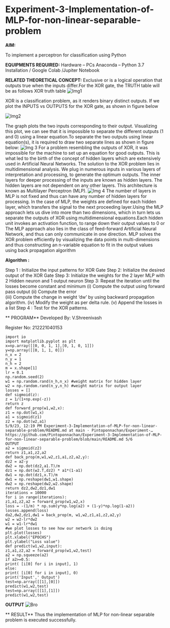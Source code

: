 # Experiment-3-Implementation-of-MLP-for-non-linear-separable-problem
**AIM:**

To implement a perceptron for classification using Python

**EQUIPMENTS REQUIRED:**
Hardware – PCs
Anaconda – Python 3.7 Installation / Google Colab /Jupiter Notebook

**RELATED THEORETICAL CONCEPT:**
Exclusive or is a logical operation that outputs true when the inputs differ.For the XOR gate, the TRUTH table will be as follows
XOR truth table
![Img1](https://user-images.githubusercontent.com/112920679/195774720-35c2ed9d-d484-4485-b608-d809931a28f5.gif)

XOR is a classification problem, as it renders binary distinct outputs. If we plot the INPUTS vs OUTPUTS for the XOR gate, as shown in figure below

![Img2](https://user-images.githubusercontent.com/112920679/195774898-b0c5886b-3d58-4377-b52f-73148a3fe54d.gif)

The graph plots the two inputs corresponding to their output. Visualizing this plot, we can see that it is impossible to separate the different outputs (1 and 0) using a linear equation.To separate the two outputs using linear equation(s), it is required to draw two separate lines as shown in figure below:
![Img 3](https://user-images.githubusercontent.com/112920679/195775012-74683270-561b-4a3a-ac62-cf5ddfcf49ca.gif)
For a problem resembling the outputs of XOR, it was impossible for the machine to set up an equation for good outputs. This is what led to the birth of the concept of hidden layers which are extensively used in Artificial Neural Networks. The solution to the XOR problem lies in multidimensional analysis. We plug in numerous inputs in various layers of interpretation and processing, to generate the optimum outputs.
The inner layers for deeper processing of the inputs are known as hidden layers. The hidden layers are not dependent on any other layers. This architecture is known as Multilayer Perceptron (MLP).
![Img 4](https://user-images.githubusercontent.com/112920679/195775183-1f64fe3d-a60e-4998-b4f5-abce9534689d.gif)
The number of layers in MLP is not fixed and thus can have any number of hidden layers for processing. In the case of MLP, the weights are defined for each hidden layer, which transfers the signal to the next proceeding layer.Using the MLP approach lets us dive into more than two dimensions, which in turn lets us separate the outputs of XOR using multidimensional equations.Each hidden unit invokes an activation function, to range down their output values to 0 or The MLP approach also lies in the class of feed-forward Artificial Neural Network, and thus can only communicate in one direction. MLP solves the XOR problem efficiently by visualizing the data points in multi-dimensions and thus constructing an n-variable equation to fit in the output values using back propagation algorithm

**Algorithm :**

Step 1 : Initialize the input patterns for XOR Gate
Step 2: Initialize the desired output of the XOR Gate
Step 3: Initialize the weights for the 2 layer MLP with 2 Hidden neuron 
              and 1 output neuron
Step 3: Repeat the  iteration  until the losses become constant and 
              minimum
              (i)  Compute the output using forward pass output
              (ii) Compute the error  
		          (iii) Compute the change in weight ‘dw’ by using backward 
                     propagation algorithm.
             (iv) Modify the weight as per delta rule.
             (v)   Append the losses in a list
Step 4 : Test for the XOR patterns.

** PROGRAM** 
Developed By: V.Shreenivash

Register No: 212221040153
```import pandas as pd
import io
import matplotlib.pyplot as plt
x=np.array([[0, 0, 1, 1],[0, 1, 0, 1]])
y=np.array([[0, 1, 1, 0]])
n_x = 2
n_y = 1
n_h = 2
m = x.shape[1]
lr = 0.1
np.random.seed(2)
w1 = np.random.rand(n_h,n_x) #weight matrix for hidden layer
w2 = np.random.rand(n_y,n_h) #weight matrix for output layer
losses = []
def sigmoid(z):
z = 1/(1+np.exp(-z))
return z
def forward_prop(w1,w2,x):
z1 = np.dot(w1,x)
a1 = sigmoid(z1)
z2 = np.dot(w2,a1)
5/9/23, 12:19 PM Experiment-3-Implementation-of-MLP-for-non-linear-separable-problem/README.md at main · Pintoponnachan/Experiment-…
https://github.com/Pintoponnachan/Experiment-3-Implementation-of-MLP-for-non-linear-separable-problem/blob/main/README.md 5/6
OUTPUT
a2 = sigmoid(z2)
return z1,a1,z2,a2
def back_prop(m,w1,w2,z1,a1,z2,a2,y):
dz2 = a2-y
dw2 = np.dot(dz2,a1.T)/m
dz1 = np.dot(w2.T,dz2) * a1*(1-a1)
dw1 = np.dot(dz1,x.T)/m
dw1 = np.reshape(dw1,w1.shape)
dw2 = np.reshape(dw2,w2.shape)
return dz2,dw2,dz1,dw1
iterations = 10000
for i in range(iterations):
z1,a1,z2,a2 = forward_prop(w1,w2,x)
loss = -(1/m) * np.sum(y*np.log(a2) + (1-y)*np.log(1-a2))
losses.append(loss)
da2,dw2,dz1,dw1 = back_prop(m, w1,w2,z1,a1,z2,a2,y)
w2 = w2-lr*dw2
w1 = w1-lr*dw1
#we plot losses to see how our network is doing
plt.plot(losses)
plt.xlabel("EPOCHS")
plt.ylabel("Loss value")
def predict(w1,w2,input):
z1,a1,z2,a2 = forward_prop(w1,w2,test)
a2 = np.squeeze(a2)
if a2>=0.5:
print( [i[0] for i in input], 1)
else:
print( [i[0] for i in input], 0)
print('Input',' Output')
test=np.array([[1],[0]])
predict(w1,w2,test)
test=np.array([[1],[1]])
predict(w1,w2,test)
```


**OUTPUT**
![Bro](https://user-images.githubusercontent.com/132982592/237029244-e75d6fc7-fdf0-4e34-8db6-686646d8a3fa.jpg)
 

** RESULT**
Thus the implementation of MLP for non-linear separable problem is executed successfully.
